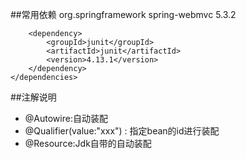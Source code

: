 ##常用依赖
     <dependencies>
        <dependency>
            <groupId>org.springframework</groupId>
            <artifactId>spring-webmvc</artifactId>
            <version>5.3.2</version>
        </dependency>

        <dependency>
            <groupId>junit</groupId>
            <artifactId>junit</artifactId>
            <version>4.13.1</version>
        </dependency>
    </dependencies>

##注解说明
- @Autowire:自动装配
- @Qualifier(value:"xxx") : 指定bean的id进行装配
- @Resource:Jdk自带的自动装配